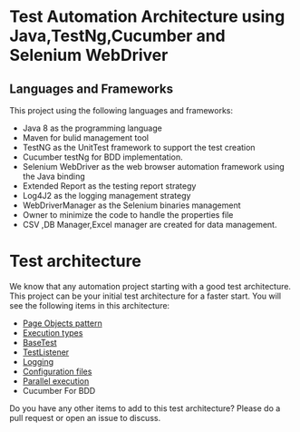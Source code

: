 # Test Automation Architecture using Java,TestNg,Cucumber and Selenium WebDriver

##    Languages and Frameworks
This project using the following languages and frameworks:

- Java 8 as the programming language
- Maven for bulid management tool
- TestNG as the UnitTest framework to support the test creation
- Cucumber testNg for BDD implementation.
- Selenium WebDriver as the web browser automation framework using the Java binding
- Extended Report as the testing report strategy
- Log4J2 as the logging management strategy
- WebDriverManager as the Selenium binaries management
- Owner to minimize the code to handle the properties file
- CSV ,DB Manager,Excel manager are created for data management. 

# Test architecture

We know that any automation project starting with a good test architecture.
This project can be your initial test architecture for a faster start.
You will see the following items in this architecture:

* [Page Objects pattern](#page-objects-pattern)
* [Execution types](#execution-types)
* [BaseTest](#basetest)
* [TestListener](#testlistener)
* [Logging](#logging)
* [Configuration files](#configuration-files)
* [Parallel execution](#parallel-execution)
* Cucumber For BDD


Do you have any other items to add to this test architecture? Please do a pull request or open an issue to discuss.
